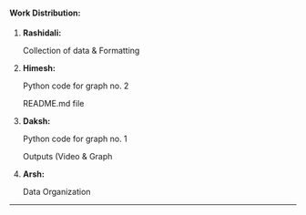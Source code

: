 
#### Work Distribution:

1. **Rashidali:**

   Collection of data & Formatting
   
3. **Himesh:**

   Python code for graph no. 2
   
   README.md file
   
5. **Daksh:**

   Python code for graph no. 1
   
   Outputs (Video & Graph

7. **Arsh:**

   Data Organization

---
